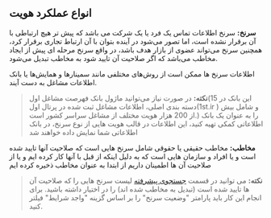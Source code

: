 ## انواع عملکرد هویت

**سرنخ:** سرنخ اطلاعات تماس یک فرد یا یک شرکت می باشد که پیش تر هیچ ارتباطی با آن برقرار نشده است، اما تصور می‌شود در آینده بتوان با آن ارتباط تجاری برقرار کرد، همچنین سرنخ می‌تواند عضوی از بازار هدف باشد، در واقع سرنخ مرحله ای پیش از ایجاد مخاطب می‌باشد که اگر صلاحیت آن تایید شود به مخاطب تبدیل می‌شود.

اطلاعات سرنخ ها ممکن است از روش‌های مختلفی مانند سمینارها و همایش‌ها یا بانک اطلاعات مشاغل به دست آیند.

> **نکته:** در صورت نیاز می‌توانید ماژول بانک فهرصت مشاغل اول(این بانک در 15 دسته بندی اصلی، اطلاعات مشاغل ثبت شده در پرتال اول(1st.ir )  و شامل بیش از 200 هزار هویت مختلف از مشاغل سراسر کشور است.) را به عنوان یک بانک اطلاعاتی کمکی تهیه کنید، این اطلاعات در قالب هویت هایی از نوع سرنخ، در بانک اطلاعاتی شما نمایش داده خواهند شد

**مخاطب:** مخاطب حقیقی یا حقوقی شامل سرنخ هایی است که صلاحیت آنها تایید شده است و یا افراد و سازمان هایی است که به دلیل اینکه از قبل با آنها کار کرده ایم و یا از صلاحیت آن ها اطمینان داریم از ابتدا به عنوان مخاطب ذخیره کرده ایم

> **نکته:** می توانید در قسمت [جستجوی پیشرفته](https://github.com/1stco/PayamGostarDocs/blob/master/help%202.5.4/Integrated-bank/Advanced-search/Advanced-search.md) لیست سرنخ هایی را که صلاحیت آن ها تایید شده است (تبدیل به مخاطب شده اند) را در اختیار داشته باشید. برای انجام این کار باید پارامتر "وضعیت سرنخ" را بر اساس گزینه "واجد شرایط" فیلتر کنید.

